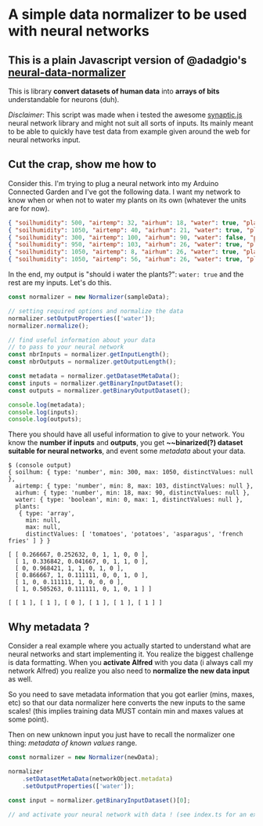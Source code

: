# A simple data normalizer to be used with neural networks

## This is a plain Javascript version of @adadgio's [neural-data-normalizer](https://github.com/adadgio/neural-data-normalizer)

This is library **convert datasets of human data** into **arrays of bits** understandable for neurons (duh).

*Disclaimer*:
This script was made when i tested the awesome [synaptic.js](https://github.com/cazala/synaptic) neural network library and might not suit all sorts of inputs. Its mainly meant to be able to quickly have test data from example given around the web for neural networks input.

## Cut the crap, show me how to

Consider this. I'm trying to plug a neural network into my Arduino Connected Garden and I've got the following data. I want my network to know when or when not to water my plants on its own (whatever the units are for now).

```json
{ "soilhumidity": 500, "airtemp": 32, "airhum": 18, "water": true, "plants": ["tomatoes", "potatoes"] },
{ "soilhumidity": 1050, "airtemp": 40, "airhum": 21, "water": true, "plants": ["potatoes", "asparagus"] },
{ "soilhumidity": 300, "airtemp": 100, "airhum": 90, "water": false, "plants": ["asparagus", "tomatoes"] },
{ "soilhumidity": 950, "airtemp": 103, "airhum": 26, "water": true, "plants": ["asparagus", "asparagus"] },
{ "soilhumidity": 1050, "airtemp": 8, "airhum": 26, "water": true, "plants": ["tomatoes", "tomatoes"] },
{ "soilhumidity": 1050, "airtemp": 56, "airhum": 26, "water": true, "plants": ["potatoes", "french fries"] },
```

In the end, my output is "should i water the plants?": `water: true` and the rest are my inputs. Let's do this.

```js
const normalizer = new Normalizer(sampleData);

// setting required options and normalize the data
normalizer.setOutputProperties(['water']);
normalizer.normalize();

// find useful information about your data
// to pass to your neural network
const nbrInputs = normalizer.getInputLength();
const nbrOutputs = normalizer.getOutputLength();

const metadata = normalizer.getDatasetMetaData();
const inputs = normalizer.getBinaryInputDataset();
const outputs = normalizer.getBinaryOutputDataset();

console.log(metadata);
console.log(inputs);
console.log(outputs);
```

There you should have all useful information to give to your network. You know the **number if inputs** and **outputs**, you get **~~binarized(?) dataset suitable for neural networks**, and event some *metadata* about your data.

```
$ (console output)
{ soilhum: { type: 'number', min: 300, max: 1050, distinctValues: null },
  airtemp: { type: 'number', min: 8, max: 103, distinctValues: null },
  airhum: { type: 'number', min: 18, max: 90, distinctValues: null },
  water: { type: 'boolean', min: 0, max: 1, distinctValues: null },
  plants:
   { type: 'array',
     min: null,
     max: null,
     distinctValues: [ 'tomatoes', 'potatoes', 'asparagus', 'french fries' ] } }

[ [ 0.266667, 0.252632, 0, 1, 1, 0, 0 ],
  [ 1, 0.336842, 0.041667, 0, 1, 1, 0 ],
  [ 0, 0.968421, 1, 1, 0, 1, 0 ],
  [ 0.866667, 1, 0.111111, 0, 0, 1, 0 ],
  [ 1, 0, 0.111111, 1, 0, 0, 0 ],
  [ 1, 0.505263, 0.111111, 0, 1, 0, 1 ] ]

[ [ 1 ], [ 1 ], [ 0 ], [ 1 ], [ 1 ], [ 1 ] ]
```

## Why metadata ?

Consider  a real example where you actually started to understand what are neural networks and start implementing it. You realize the biggest challenge is data formatting. When you **activate Alfred** with you data (i always call my network Alfred)
you realize you also need to **normalize the new data input** as well.

So you need to save metadata information that you got earlier (mins, maxes, etc) so that our data normalizer here converts the new inputs to the same scales! (this implies training data MUST contain min and maxes values at some point).

Then on new unknown input you just have to recall the normalizer one thing: *metadata of known values* range.

```js
const normalizer = new Normalizer(newData);

normalizer
    .setDatasetMetaData(networkObject.metadata)
    .setOutputProperties(['water']);

const input = normalizer.getBinaryInputDataset()[0];

// and activate your neural network with data ! (see index.ts for an example using synaptic)
```
